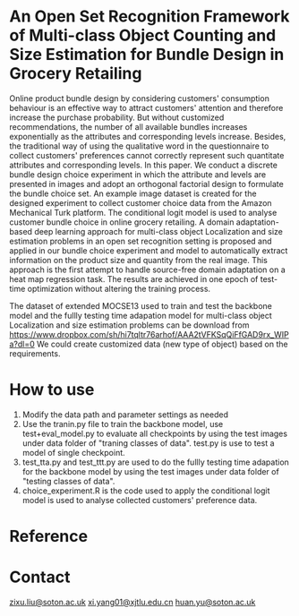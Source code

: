 # An Open Set Recognition Framework of Multi-class Object Counting and Size Estimation for Bundle Design in Grocery Retailing
Online product bundle design by considering customers' consumption behaviour is an effective way to attract customers' attention and therefore increase the purchase probability. But without customized recommendations, the number of all available bundles increases exponentially as the attributes and corresponding levels increase. Besides, the traditional way of using the qualitative word in the questionnaire to collect customers' preferences cannot correctly represent such quantitate attributes and corresponding levels. In this paper. We conduct a discrete bundle design choice experiment in which the attribute and levels are presented in images and adopt an orthogonal factorial design to formulate the bundle choice set. An example image dataset is created for the designed experiment to collect customer choice data from the Amazon Mechanical Turk platform. The conditional logit model is used to analyse customer bundle choice in online grocery retailing. A domain adaptation-based deep learning approach for multi-class object Localization and size estimation problems in an open set recognition setting is proposed and applied in our bundle choice experiment and model to automatically extract information on the product size and quantity from the real image. This approach is the first attempt to handle source-free domain adaptation on a heat map regression task. The results are achieved in one epoch of test-time optimization without altering the training process.

The dataset of extended MOCSE13 used to train and test the backbone model and the fullly testing time adapation model for multi-class object Localization and size estimation problems can be download from https://www.dropbox.com/sh/hi7tqltr76arhof/AAA2tVFKSqQiFfGAD9rx_WIPa?dl=0 
We could create customized data (new type of object) based on the requirements.

# How to use
1. Modify the data path and parameter settings as needed
2. Use the tranin.py file to train the backbone model, use test+eval_model.py to evaluate all checkpoints by using the test images under data folder of "traning classes of data". test.py is use to test a model of single checkpoint.  
3. test_tta.py and test_ttt.py are used to do the fullly testing time adapation for the backbone model by using the test images under data folder of "testing classes of data".
4. choice_experiment.R is the code used to apply the conditional logit model is used to analyse collected customers' preference data.

# Reference

# Contact
zixu.liu@soton.ac.uk  xi.yang01@xjtlu.edu.cn huan.yu@soton.ac.uk
